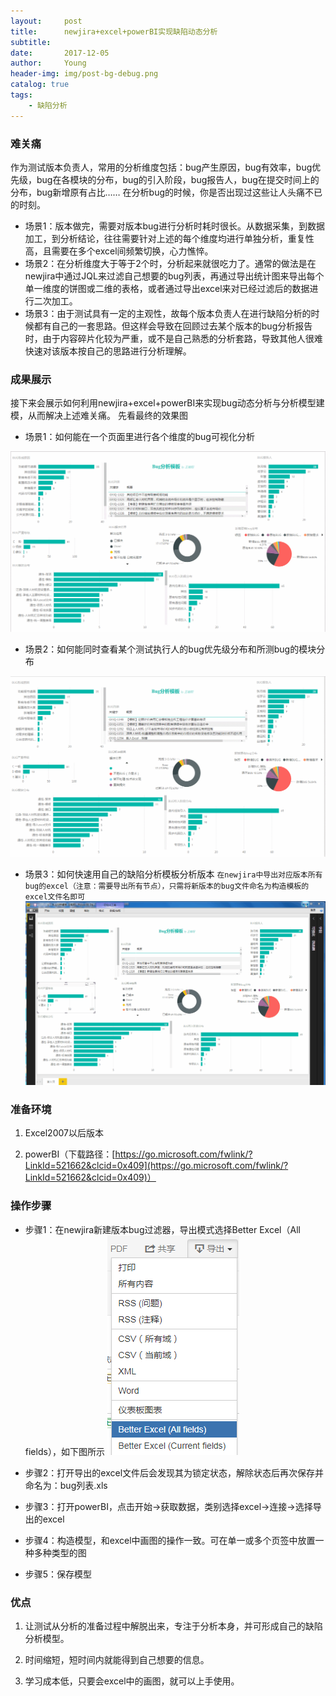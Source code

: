 ```yaml
---
layout:     post
title:      newjira+excel+powerBI实现缺陷动态分析
subtitle:   
date:       2017-12-05
author:     Young
header-img: img/post-bg-debug.png
catalog: true
tags:
    - 缺陷分析
---
```


### 难关痛

作为测试版本负责人，常用的分析维度包括：bug产生原因，bug有效率，bug优先级，bug在各模块的分布，bug的引入阶段，bug报告人，bug在提交时间上的分布，bug新增原有占比……
在分析bug的时候，你是否出现过这些让人头痛不已的时刻。

- 场景1：版本做完，需要对版本bug进行分析时耗时很长。从数据采集，到数据加工，到分析结论，往往需要针对上述的每个维度均进行单独分析，重复性高，且需要在多个excel间频繁切换，心力憔悴。
- 场景2：在分析维度大于等于2个时，分析起来就很吃力了。通常的做法是在newjira中通过JQL来过滤自己想要的bug列表，再通过导出统计图来导出每个单一维度的饼图或二维的表格，或者通过导出excel来对已经过滤后的数据进行二次加工。
- 场景3：由于测试具有一定的主观性，故每个版本负责人在进行缺陷分析的时候都有自己的一套思路。但这样会导致在回顾过去某个版本的bug分析报告时，由于内容碎片化较为严重，或不是自己熟悉的分析套路，导致其他人很难快速对该版本按自己的思路进行分析理解。

### 成果展示

接下来会展示如何利用newjira+excel+powerBI来实现bug动态分析与分析模型建模，从而解决上述难关痛。
先看最终的效果图


- 场景1：如何能在一个页面里进行各个维度的bug可视化分析

![场景1](/img/in_post/powerBI_pic/场景1.gif)


- 场景2：如何能同时查看某个测试执行人的bug优先级分布和所测bug的模块分布

![场景2](/img/in_post/powerBI_pic/场景2.gif)


- 场景3：如何快速用自己的缺陷分析模板分析版本
``在newjira中导出对应版本所有bug的excel（注意：需要导出所有节点），只需将新版本的bug文件命名为构造模板的excel文件名即可``
![场景3](/img/in_post/powerBI_pic/场景3.gif)

### 准备环境

1. Excel2007以后版本

2. powerBI（下载路径：[https://go.microsoft.com/fwlink/?LinkId=521662&clcid=0x409](https://go.microsoft.com/fwlink/?LinkId=521662&clcid=0x409)）

### 操作步骤

- 步骤1：在newjira新建版本bug过滤器，导出模式选择Better Excel（All fields），如下图所示
![导出excel按钮](/img/in_post/powerBI_pic/导出excel按钮.png)

- 步骤2：打开导出的excel文件后会发现其为锁定状态，解除状态后再次保存并命名为：bug列表.xls

- 步骤3：打开powerBI，点击开始->获取数据，类别选择excel->连接->选择导出的excel

- 步骤4：构造模型，和excel中画图的操作一致。可在单一或多个页签中放置一种多种类型的图

- 步骤5：保存模型

### 优点

1.	让测试从分析的准备过程中解脱出来，专注于分析本身，并可形成自己的缺陷分析模型。

2.	时间缩短，短时间内就能得到自己想要的信息。

3.	学习成本低，只要会excel中的画图，就可以上手使用。
